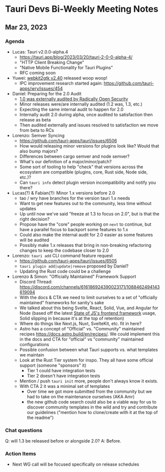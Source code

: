# Tauri Devs Bi-Weekly Meeting Notes

## Mar 23, 2023

### Agenda

- Lucas: Tauri v2.0.0-alpha.4
    - https://tauri.app/blog/2023/03/20/tauri-2-0-0-alpha-4/
    - "HTTP Client Breaking Change"
    - "Native Mobile Functionality for Tauri Plugins"
    - RFC coming soon
- Yuwei: [webkit2gtk v2.40](https://webkitgtk.org/2023/03/17/webkitgtk2.40.0-released.html) released woop woop!
    - IPC improvement research started again: https://github.com/tauri-apps/wry/issues/454
- Daniel: Preparing for the 2.0 Audit
    - [1.0 was externally audited by Radically Open Security](https://github.com/tauri-apps/tauri/tree/dev/audits)
    - Minor releases were/are internally audited (1.2 was, 1.3, etc.)
    - Expecting the same internal audit to happen for 2.0
    - Internally audit 2.0 during alpha, once audited to satisfaction then release as beta
    - Then audited externally and issues resolved to satisfaction we move from beta to RCs
- Lorenzo: Semver Syncing
    - https://github.com/tauri-apps/tauri/issues/6506
    - How would releasing minor versions for plugins look like? Would that also bump majors?
    - Differences between cargo semver and node semver?
    - What's our definition of a major/minor/patch?
    - Some sort of tooling to help "check" that versions across the ecosystem are compatible (plugins, core, Rust side, Node side, etc.)?
    - Can `tauri info` detect plugin version incompatibility and notify you there?
- Lucas(?) & Fabian(?): Minor 1.x versions before 2.0
    - tao / wry have branches for the version tauri 1.x needs
    - Want to get new features out to the community, less time without updates
    - Up until now we've said "freeze at 1.3 to focus on 2.0", but is that the right decision?
    - Propose have the "core" people working on `next` to continue, but have a parallel focus to backport some features to 1.x
    - Could also make the internal audit for 2.0 easier as some features will be audited
    - Possibly make 1.x releases that bring in non-breaking refactoring changes to keep the codebase closer to 2.0
- Lorenzo: `tauri add` CLI command feature request
    - https://github.com/tauri-apps/tauri/issues/6505
    - `tauri plugin add|update|remove` proposed by Daniel?
    - Updating the Rust code could be a challenge
- Lorenzo & Simon: "Officially Maintained" Framework Support
    - Discord Thread: https://discord.com/channels/616186924390023171/1088462494143619094
    - With the docs & CTA we need to limit ourselves to a set of "officially maintained" frameworks for sanity's sake
    - We talked about this being Svelte, React, Solid, Vue, and Angular for Node (based off the latest [State of JS's frontend framework](https://2022.stateofjs.com/en-US/libraries/front-end-frameworks/) usage, Solid slipping in because it's at the top of retention)
    - Where do things like Next.js, Nuxt, SvelteKit, etc. fit in here?
    - Astro has a concept of "Official" vs. "Community" maintained recipes https://docs.astro.build/en/recipes/. We could implement this in the docs and CTA for "official" vs "community" maintained configurations
    - Possible confusion between what Tauri supports vs. what templates we maintain
    - Look at the Rust Tier system for inspo. They all have some official support (someone "sponsors" it)
        - Tier 1 could have integration tests
        - Tier 2 doesn't have integration tests
    - Mention / push `tauri init` more, people don't always know it exists.
    - With CTA 2 it was a minimal set of templates
        - Over time we got more submitted from the community but we had to take on the maintenance ourselves (AKA Amr)
        - the new github code search could also be a viable way for us to discover community templates in the wild and try and contribute our guidelines ("mention how to clone/create with it at the top of the readme")

### Chat questions

Q: will 1.3 be released before or alongside 2.0?
A: Before.

### Action Items

- Next WG call will be focused specifically on release schedules
